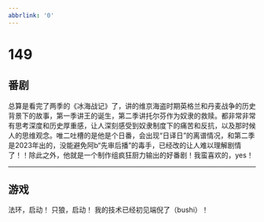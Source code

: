 ```yaml
---
abbrlink: '0'
---
```

# 149

## 番剧

总算是看完了两季的《冰海战记》了，讲的维京海盗时期英格兰和丹麦战争的历史背景下的故事，第一季讲王的诞生，第二季讲托尔芬作为奴隶的救赎。都非常非常有思考深度和历史厚重感，让人深刻感受到奴隶制度下的痛苦和反抗，以及那时候人的思维观念。唯二吐槽的是他是个日番，会出现“日译日”的离谱情况，和第二季是2023年出的，没能避免阿b“先审后播”的毒手，已经改的让人难以理解剧情了！！除此之外，他就是一个制作组疯狂厨力输出的好番剧！我蛮喜欢的，yes！
***

## 游戏

法环，启动！
只狼，启动！
我的技术已经初见端倪了（bushi）！
